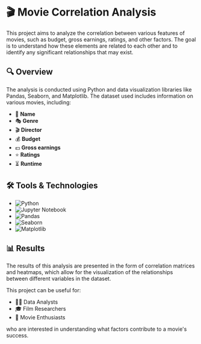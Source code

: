 # 🎬 Movie Correlation Analysis

This project aims to analyze the correlation between various features of movies, such as budget, gross earnings, ratings, and other factors. The goal is to understand how these elements are related to each other and to identify any significant relationships that may exist.

## 🔍 Overview

The analysis is conducted using Python and data visualization libraries like Pandas, Seaborn, and Matplotlib. The dataset used includes information on various movies, including:

- 🎥 **Name**
- 🎭 **Genre**
- 🎬 **Director**
- 💰 **Budget**
- 💵 **Gross earnings**
- ⭐ **Ratings**
- ⏳ **Runtime**

## 🛠️ Tools & Technologies

- ![Python](https://img.shields.io/badge/Python-3776AB?style=for-the-badge&logo=python&logoColor=white)
- ![Jupyter Notebook](https://img.shields.io/badge/Jupyter%20Notebook-F37626?style=for-the-badge&logo=jupyter&logoColor=white)
- ![Pandas](https://img.shields.io/badge/Pandas-150458?style=for-the-badge&logo=pandas&logoColor=white)
- ![Seaborn](https://img.shields.io/badge/Seaborn-0F3460?style=for-the-badge&logo=seaborn&logoColor=white)
- ![Matplotlib](https://img.shields.io/badge/Matplotlib-000000?style=for-the-badge&logo=matplotlib&logoColor=white)

## 📊 Results

The results of this analysis are presented in the form of correlation matrices and heatmaps, which allow for the visualization of the relationships between different variables in the dataset.

This project can be useful for:
- 🧑‍💻 Data Analysts
- 🎓 Film Researchers
- 🎥 Movie Enthusiasts

who are interested in understanding what factors contribute to a movie's success.


